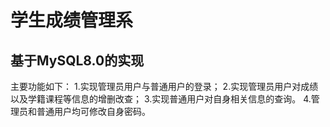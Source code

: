 # 学生成绩管理系
## 基于MySQL8.0的实现
主要功能如下：
1.实现管理员用户与普通用户的登录；
2.实现管理员用户对成绩以及学籍课程等信息的增删改查；
3.实现普通用户对自身相关信息的查询。
4.管理员和普通用户均可修改自身密码。
